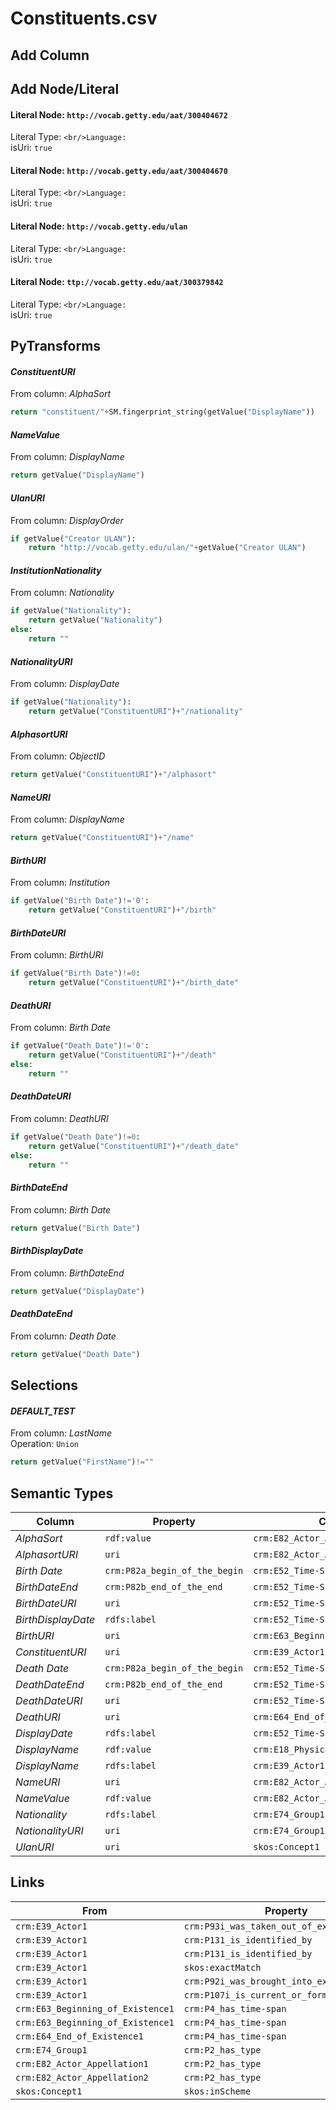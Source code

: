 # Constituents.csv

## Add Column

## Add Node/Literal
#### Literal Node: `http://vocab.getty.edu/aat/300404672`
Literal Type: ``
<br/>Language: ``
<br/>isUri: `true`

#### Literal Node: `http://vocab.getty.edu/aat/300404670`
Literal Type: ``
<br/>Language: ``
<br/>isUri: `true`

#### Literal Node: `http://vocab.getty.edu/ulan`
Literal Type: ``
<br/>Language: ``
<br/>isUri: `true`

#### Literal Node: `ttp://vocab.getty.edu/aat/300379842`
Literal Type: ``
<br/>Language: ``
<br/>isUri: `true`


## PyTransforms
#### _ConstituentURI_
From column: _AlphaSort_
``` python
return "constituent/"+SM.fingerprint_string(getValue("DisplayName"))
```

#### _NameValue_
From column: _DisplayName_
``` python
return getValue("DisplayName")
```

#### _UlanURI_
From column: _DisplayOrder_
``` python
if getValue("Creator ULAN"):
    return "http://vocab.getty.edu/ulan/"+getValue("Creator ULAN")
```

#### _InstitutionNationality_
From column: _Nationality_
``` python
if getValue("Nationality"):
    return getValue("Nationality")
else:
    return ""
```

#### _NationalityURI_
From column: _DisplayDate_
``` python
if getValue("Nationality"):
    return getValue("ConstituentURI")+"/nationality"
```

#### _AlphasortURI_
From column: _ObjectID_
``` python
return getValue("ConstituentURI")+"/alphasort"
```

#### _NameURI_
From column: _DisplayName_
``` python
return getValue("ConstituentURI")+"/name"
```

#### _BirthURI_
From column: _Institution_
``` python
if getValue("Birth Date")!='0':
    return getValue("ConstituentURI")+"/birth"
```

#### _BirthDateURI_
From column: _BirthURI_
``` python
if getValue("Birth Date")!=0:
    return getValue("ConstituentURI")+"/birth_date"
```

#### _DeathURI_
From column: _Birth Date_
``` python
if getValue("Death Date")!='0':
    return getValue("ConstituentURI")+"/death"
else:
    return ""
```

#### _DeathDateURI_
From column: _DeathURI_
``` python
if getValue("Death Date")!=0:
    return getValue("ConstituentURI")+"/death_date"
else:
    return ""
```

#### _BirthDateEnd_
From column: _Birth Date_
``` python
return getValue("Birth Date")
```

#### _BirthDisplayDate_
From column: _BirthDateEnd_
``` python
return getValue("DisplayDate")
```

#### _DeathDateEnd_
From column: _Death Date_
``` python
return getValue("Death Date")
```


## Selections
#### _DEFAULT_TEST_
From column: _LastName_
<br>Operation: `Union`
``` python
return getValue("FirstName")!=""
```


## Semantic Types
| Column | Property | Class |
|  ----- | -------- | ----- |
| _AlphaSort_ | `rdf:value` | `crm:E82_Actor_Appellation1`|
| _AlphasortURI_ | `uri` | `crm:E82_Actor_Appellation1`|
| _Birth Date_ | `crm:P82a_begin_of_the_begin` | `crm:E52_Time-Span1`|
| _BirthDateEnd_ | `crm:P82b_end_of_the_end` | `crm:E52_Time-Span1`|
| _BirthDateURI_ | `uri` | `crm:E52_Time-Span1`|
| _BirthDisplayDate_ | `rdfs:label` | `crm:E52_Time-Span1`|
| _BirthURI_ | `uri` | `crm:E63_Beginning_of_Existence1`|
| _ConstituentURI_ | `uri` | `crm:E39_Actor1`|
| _Death Date_ | `crm:P82a_begin_of_the_begin` | `crm:E52_Time-Span2`|
| _DeathDateEnd_ | `crm:P82b_end_of_the_end` | `crm:E52_Time-Span2`|
| _DeathDateURI_ | `uri` | `crm:E52_Time-Span2`|
| _DeathURI_ | `uri` | `crm:E64_End_of_Existence1`|
| _DisplayDate_ | `rdfs:label` | `crm:E52_Time-Span2`|
| _DisplayName_ | `rdf:value` | `crm:E18_Physical_Thing1`|
| _DisplayName_ | `rdfs:label` | `crm:E39_Actor1`|
| _NameURI_ | `uri` | `crm:E82_Actor_Appellation2`|
| _NameValue_ | `rdf:value` | `crm:E82_Actor_Appellation2`|
| _Nationality_ | `rdfs:label` | `crm:E74_Group1`|
| _NationalityURI_ | `uri` | `crm:E74_Group1`|
| _UlanURI_ | `uri` | `skos:Concept1`|


## Links
| From | Property | To |
|  --- | -------- | ---|
| `crm:E39_Actor1` | `crm:P93i_was_taken_out_of_existence_by` | `crm:E64_End_of_Existence1`|
| `crm:E39_Actor1` | `crm:P131_is_identified_by` | `crm:E82_Actor_Appellation2`|
| `crm:E39_Actor1` | `crm:P131_is_identified_by` | `crm:E82_Actor_Appellation1`|
| `crm:E39_Actor1` | `skos:exactMatch` | `skos:Concept1`|
| `crm:E39_Actor1` | `crm:P92i_was_brought_into_existence_by` | `crm:E63_Beginning_of_Existence1`|
| `crm:E39_Actor1` | `crm:P107i_is_current_or_former_member_of` | `crm:E74_Group1`|
| `crm:E63_Beginning_of_Existence1` | `crm:P4_has_time-span` | `crm:E52_Time-Span1`|
| `crm:E63_Beginning_of_Existence1` | `crm:P4_has_time-span` | `crm:E52_Time-Span2`|
| `crm:E64_End_of_Existence1` | `crm:P4_has_time-span` | `crm:E52_Time-Span2`|
| `crm:E74_Group1` | `crm:P2_has_type` | `ttp://vocab.getty.edu/aat/300379842`|
| `crm:E82_Actor_Appellation1` | `crm:P2_has_type` | `http://vocab.getty.edu/aat/300404672`|
| `crm:E82_Actor_Appellation2` | `crm:P2_has_type` | `http://vocab.getty.edu/aat/300404670`|
| `skos:Concept1` | `skos:inScheme` | `http://vocab.getty.edu/ulan`|
